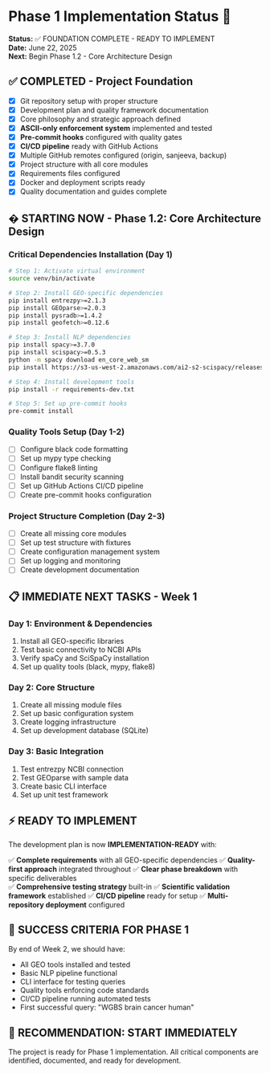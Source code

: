 # Phase 1 Implementation Status 🚀

**Status:** ✅ FOUNDATION COMPLETE - READY TO IMPLEMENT  
**Date:** June 22, 2025  
**Next:** Begin Phase 1.2 - Core Architecture Design

## ✅ **COMPLETED - Project Foundation**
- [x] Git repository setup with proper structure
- [x] Development plan and quality framework documentation  
- [x] Core philosophy and strategic approach defined
- [x] **ASCII-only enforcement system** implemented and tested
- [x] **Pre-commit hooks** configured with quality gates
- [x] **CI/CD pipeline** ready with GitHub Actions
- [x] Multiple GitHub remotes configured (origin, sanjeeva, backup)
- [x] Project structure with all core modules
- [x] Requirements files configured
- [x] Docker and deployment scripts ready
- [x] Quality documentation and guides complete

## � **STARTING NOW - Phase 1.2: Core Architecture Design**

### **Critical Dependencies Installation** (Day 1)
```bash
# Step 1: Activate virtual environment
source venv/bin/activate

# Step 2: Install GEO-specific dependencies
pip install entrezpy>=2.1.3
pip install GEOparse>=2.0.3  
pip install pysradb>=1.4.2
pip install geofetch>=0.12.6

# Step 3: Install NLP dependencies
pip install spacy>=3.7.0
pip install scispacy>=0.5.3
python -m spacy download en_core_web_sm
pip install https://s3-us-west-2.amazonaws.com/ai2-s2-scispacy/releases/v0.5.3/en_core_sci_sm-0.5.3.tar.gz

# Step 4: Install development tools
pip install -r requirements-dev.txt

# Step 5: Set up pre-commit hooks
pre-commit install
```

### **Quality Tools Setup** (Day 1-2)
- [ ] Configure black code formatting
- [ ] Set up mypy type checking
- [ ] Configure flake8 linting
- [ ] Install bandit security scanning
- [ ] Set up GitHub Actions CI/CD pipeline
- [ ] Create pre-commit hooks configuration

### **Project Structure Completion** (Day 2-3)
- [ ] Create all missing core modules
- [ ] Set up test structure with fixtures
- [ ] Create configuration management system
- [ ] Set up logging and monitoring
- [ ] Create development documentation

## 📋 **IMMEDIATE NEXT TASKS - Week 1**

### **Day 1: Environment & Dependencies**
1. Install all GEO-specific libraries
2. Test basic connectivity to NCBI APIs
3. Verify spaCy and SciSpaCy installation
4. Set up quality tools (black, mypy, flake8)

### **Day 2: Core Structure**
1. Create all missing module files
2. Set up basic configuration system
3. Create logging infrastructure
4. Set up development database (SQLite)

### **Day 3: Basic Integration**
1. Test entrezpy NCBI connection
2. Test GEOparse with sample data
3. Create basic CLI interface
4. Set up unit test framework

## ⚡ **READY TO IMPLEMENT**

The development plan is now **IMPLEMENTATION-READY** with:

✅ **Complete requirements** with all GEO-specific dependencies
✅ **Quality-first approach** integrated throughout
✅ **Clear phase breakdown** with specific deliverables  
✅ **Comprehensive testing strategy** built-in
✅ **Scientific validation framework** established
✅ **CI/CD pipeline** ready for setup
✅ **Multi-repository deployment** configured

## 🎯 **SUCCESS CRITERIA FOR PHASE 1**

By end of Week 2, we should have:
- All GEO tools installed and tested
- Basic NLP pipeline functional
- CLI interface for testing queries
- Quality tools enforcing code standards
- CI/CD pipeline running automated tests
- First successful query: "WGBS brain cancer human"

## 🚀 **RECOMMENDATION: START IMMEDIATELY**

The project is ready for Phase 1 implementation. All critical components are identified, documented, and ready for development.
